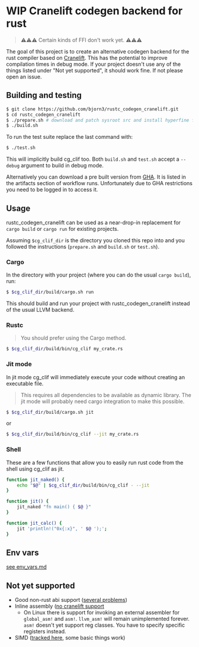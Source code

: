 # WIP Cranelift codegen backend for rust

> ⚠⚠⚠ Certain kinds of FFI don't work yet. ⚠⚠⚠

The goal of this project is to create an alternative codegen backend for the rust compiler based on [Cranelift](https://github.com/bytecodealliance/wasmtime/blob/master/cranelift).
This has the potential to improve compilation times in debug mode.
If your project doesn't use any of the things listed under "Not yet supported", it should work fine.
If not please open an issue.

## Building and testing

```bash
$ git clone https://github.com/bjorn3/rustc_codegen_cranelift.git
$ cd rustc_codegen_cranelift
$ ./prepare.sh # download and patch sysroot src and install hyperfine for benchmarking
$ ./build.sh
```

To run the test suite replace the last command with:

```bash
$ ./test.sh
```

This will implicitly build cg_clif too. Both `build.sh` and `test.sh` accept a `--debug` argument to
build in debug mode.

Alternatively you can download a pre built version from [GHA]. It is listed in the artifacts section
of workflow runs. Unfortunately due to GHA restrictions you need to be logged in to access it.

[GHA]: https://github.com/bjorn3/rustc_codegen_cranelift/actions?query=branch%3Amaster+event%3Apush+is%3Asuccess

## Usage

rustc_codegen_cranelift can be used as a near-drop-in replacement for `cargo build` or `cargo run` for existing projects.

Assuming `$cg_clif_dir` is the directory you cloned this repo into and you followed the instructions (`prepare.sh` and `build.sh` or `test.sh`).

### Cargo

In the directory with your project (where you can do the usual `cargo build`), run:

```bash
$ $cg_clif_dir/build/cargo.sh run
```

This should build and run your project with rustc_codegen_cranelift instead of the usual LLVM backend.

### Rustc

> You should prefer using the Cargo method.

```bash
$ $cg_clif_dir/build/bin/cg_clif my_crate.rs
```

### Jit mode

In jit mode cg_clif will immediately execute your code without creating an executable file.

> This requires all dependencies to be available as dynamic library.
> The jit mode will probably need cargo integration to make this possible.

```bash
$ $cg_clif_dir/build/cargo.sh jit
```

or

```bash
$ $cg_clif_dir/build/bin/cg_clif --jit my_crate.rs
```

### Shell

These are a few functions that allow you to easily run rust code from the shell using cg_clif as jit.

```bash
function jit_naked() {
    echo "$@" | $cg_clif_dir/build/bin/cg_clif - --jit
}

function jit() {
    jit_naked "fn main() { $@ }"
}

function jit_calc() {
    jit 'println!("0x{:x}", ' $@ ');';
}
```

## Env vars

[see env_vars.md](docs/env_vars.md)

## Not yet supported

* Good non-rust abi support ([several problems](https://github.com/bjorn3/rustc_codegen_cranelift/issues/10))
* Inline assembly ([no cranelift support](https://github.com/bytecodealliance/wasmtime/issues/1041)
    * On Linux there is support for invoking an external assembler for `global_asm!` and `asm!`.
      `llvm_asm!` will remain unimplemented forever. `asm!` doesn't yet support reg classes. You
      have to specify specific registers instead.
* SIMD ([tracked here](https://github.com/bjorn3/rustc_codegen_cranelift/issues/171), some basic things work)
